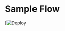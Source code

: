 # Sample Flow
[![Deploy](http://tekos.co/wp-content/uploads/2019/11/deploy-to-tekos-e1575129615495.pngs://chat.tekos.co/?msg=deploy%20template%20https://github.com/tekos-flow/sample%20#/user/@tekos-test:m.tekos.co)
